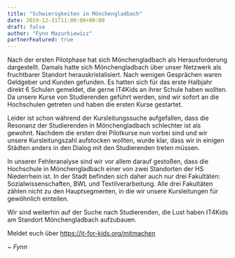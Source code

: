 ```yaml
---
title: "Schwierigkeiten in Mönchengladbach"
date: 2019-12-31T11:00:00+00:00
draft: false
author: "Fynn Mazurkiewicz"
partnerFeatured: true
---    
```

Nach der ersten Pilotphase hat sich Mönchengladbach als Herausforderung dargestellt. 
Damals hatte sich Mönchengladbach über unser Netzwerk als fruchtbarer Standort herauskristalisiert. Nach wenigen Gesprächen
waren Geldgeber und Kunden gefunden. Es hatten sich für das erste Halbjahr direkt 6 Schulen gemeldet, die gerne
IT4Kids an ihrer Schule haben wollten. Da unsere Kurse von Studierenden geführt werden, sind wir sofort an die Hochschulen
getreten und haben die ersten Kurse gestartet.

Leider ist schon während der Kursleitungssuche aufgefallen, dass die Resonanz der Studierenden in Mönchengladbach schlechter
ist als gewohnt. Nachdem die ersten drei Pilotkurse nun vorbei sind und wir unsere Kursleitungszahl aufstocken wollten, wurde
klar, dass wir in einigen Städten anders in den Dialog mit den Studierenden treten müssen.

In unserer Fehleranalyse sind wir vor allem darauf gestoßen, dass die Hochschule in Mönchengladbach einer 
von zwei Standorten der HS Niederrhein ist. 
In der Stadt befinden sich daher auch nur drei Fakultäten: Sozialwissenschaften, BWL und Textilverarbeitung. Alle drei Fakultäten zählen nicht zu den Hauptsegmenten, in die wir unsere Kursleitungen
für gewöhnlich einteilen.

Wir sind weiterhin auf der Suche nach Studierenden, die Lust haben IT4Kids am Standort Mönchengladbach aufzubauen.

Meldet euch über <a href="/mitmachen">https://it-for-kids.org/mitmachen</a>

*~ Fynn*
